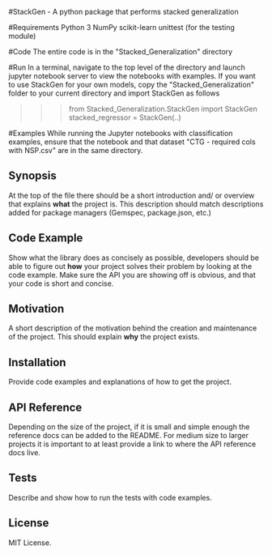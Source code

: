 #StackGen - A python package that performs stacked generalization

#Requirements
Python 3
NumPy
scikit-learn
unittest (for the testing module)


#Code
The entire code is in the "Stacked_Generalization" directory


#Run
In a terminal, navigate to the top level of the directory and launch jupyter notebook server to view the notebooks with examples. If you want to use StackGen for your own models, copy the "Stacked_Generalization" folder to your current directory and import StackGen as follows
>>> from Stacked_Generalization.StackGen import StackGen
>>> stacked_regressor = StackGen(..)


#Examples
While running the Jupyter notebooks with classification examples, ensure that the notebook and that dataset "CTG - required cols with NSP.csv" are in the same directory. 


## Synopsis

At the top of the file there should be a short introduction and/ or overview that explains **what** the project is. This description should match descriptions added for package managers (Gemspec, package.json, etc.)

## Code Example

Show what the library does as concisely as possible, developers should be able to figure out **how** your project solves their problem by looking at the code example. Make sure the API you are showing off is obvious, and that your code is short and concise.

## Motivation

A short description of the motivation behind the creation and maintenance of the project. This should explain **why** the project exists.

## Installation

Provide code examples and explanations of how to get the project.

## API Reference

Depending on the size of the project, if it is small and simple enough the reference docs can be added to the README. For medium size to larger projects it is important to at least provide a link to where the API reference docs live.

## Tests

Describe and show how to run the tests with code examples.

## License

MIT License.
